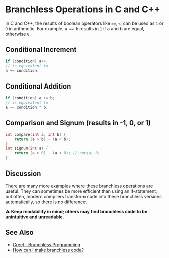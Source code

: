 # Branchless Operations in C and C++

In C and C++, the results of boolean operators like `==`, `<`, can be used as `1` or `0` in arithmetic.
For example, `a == b` results in `1` if a and b are equal, otherwise `0`.

<!-- inline -->
## Conditional Increment
```cpp
if (condition) a++;
// is equivalent to
a += condition;
```

<!-- inline -->
## Conditional Addition
```cpp
if (condition) a += b;
// is equivalent to
a += condition * b;
```

## Comparison and Signum (results in -1, 0, or 1)
```cpp
int compare(int a, int b) {
    return (a > b) - (a < b);
}
int signum(int a) {
    return (a > 0) - (a < 0); // cmp(a, 0)
}
```

## Discussion
There are many more examples where these branchless operations are useful.
They can sometimes be more efficient than using an if-statement, but often,
modern compilers transform code into these branchless versions automatically, so there is no difference.

:warning: **Keep readability in mind; others may find branchless code to be unintuitive and unreadable.**

## See Also
- [Creel - Branchless Programming](https://www.youtube.com/watch?v=bVJ-mWWL7cE)
- [How can I make branchless code?](https://stackoverflow.com/q/32107088/5740428)
